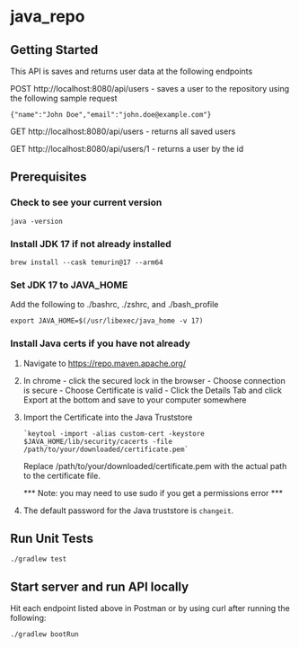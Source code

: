 # java_repo

## Getting Started
This API is saves and returns user data at the following endpoints

POST http://localhost:8080/api/users - saves a user to the repository using the following sample request 

`{"name":"John Doe","email":"john.doe@example.com"}`

GET http://localhost:8080/api/users - returns all saved users

GET http://localhost:8080/api/users/1 - returns a user by the id

## Prerequisites

### Check to see your current version
`java -version`

### Install JDK 17 if not already installed

`brew install --cask temurin@17 --arm64`

### Set JDK 17 to JAVA_HOME

Add the following to ./bashrc, ./zshrc, and ./bash_profile

`export JAVA_HOME=$(/usr/libexec/java_home -v 17)`

### Install Java certs if you have not already

1.  Navigate to https://repo.maven.apache.org/

2.  In chrome 
        -  click the secured lock in the browser
        -  Choose connection is secure
        -  Choose Certificate is valid
        -  Click the Details Tab and click Export at the bottom and save to your computer somewhere
3.  Import the Certificate into the Java Truststore

        `keytool -import -alias custom-cert -keystore $JAVA_HOME/lib/security/cacerts -file /path/to/your/downloaded/certificate.pem`
    
    Replace /path/to/your/downloaded/certificate.pem with the actual path to the certificate file.
    
    *** Note:  you may need to use sudo if you get a permissions error ***

4. The default password for the Java truststore is `changeit`.

## Run Unit Tests

`./gradlew test`

## Start server and run API locally
Hit each endpoint listed above in Postman or by using curl after running the following:

`./gradlew bootRun`
